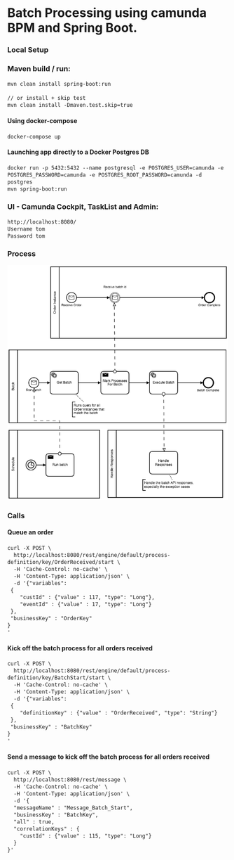 # Batch Processing using camunda BPM and Spring Boot.

### Local Setup
### Maven build / run:
```
mvn clean install spring-boot:run 

// or install + skip test
mvn clean install -Dmaven.test.skip=true 
```

#### Using docker-compose
```
docker-compose up
```

#### Launching app directly to a Docker Postgres DB
```
docker run -p 5432:5432 --name postgresql -e POSTGRES_USER=camunda -e POSTGRES_PASSWORD=camunda -e POSTGRES_ROOT_PASSWORD=camunda -d postgres
mvn spring-boot:run
```
### UI - Camunda Cockpit, TaskList and Admin:

    http://localhost:8080/ 
    Username tom
    Password tom

### Process
![<img src="./src/main/resources/BatchOrder.png">](./src/main/resources/BatchOrder.png)

### Calls

#### Queue an order
```
curl -X POST \
  http://localhost:8080/rest/engine/default/process-definition/key/OrderReceived/start \
  -H 'Cache-Control: no-cache' \
  -H 'Content-Type: application/json' \
  -d '{"variables":
 {
    "custId" : {"value" : 117, "type": "Long"},
    "eventId" : {"value" : 17, "type": "Long"}
 },
 "businessKey" : "OrderKey"
}
'
```

#### Kick off the batch process for all orders received
```
curl -X POST \
  http://localhost:8080/rest/engine/default/process-definition/key/BatchStart/start \
  -H 'Cache-Control: no-cache' \
  -H 'Content-Type: application/json' \
  -d '{"variables":
 {
    "definitionKey" : {"value" : "OrderReceived", "type": "String"}
 },
 "businessKey" : "BatchKey"
}
'
```


####  Send a message to kick off the batch process for all orders received
```
curl -X POST \
  http://localhost:8080/rest/message \
  -H 'Cache-Control: no-cache' \
  -H 'Content-Type: application/json' \
  -d '{
  "messageName" : "Message_Batch_Start",
  "businessKey" : "BatchKey",
  "all" : true,
  "correlationKeys" : {
    "custId" : {"value" : 115, "type": "Long"}
  }
}'
```





